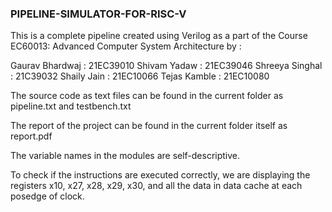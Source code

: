### PIPELINE-SIMULATOR-FOR-RISC-V

This is a complete pipeline created using Verilog as a part of the Course EC60013: Advanced Computer System Architecture by :

Gaurav Bhardwaj : 21EC39010
Shivam Yadaw : 21EC39046
Shreeya Singhal : 21C39032
Shaily Jain : 21EC10066
Tejas Kamble : 21EC10080

The source code as text files can be found in the current folder as pipeline.txt and testbench.txt

The report of the project can be found in the current folder itself as report.pdf

The variable names in the modules are self-descriptive.

To check if the instructions are executed correctly, we are displaying the registers x10, x27, x28, x29, x30, and all the data in data cache at each posedge of clock.